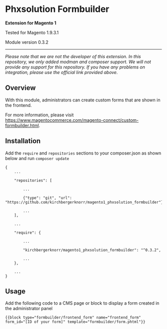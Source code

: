 # Phxsolution Formbuilder

**Extension for Magento 1**

Tested for Magento 1.9.3.1

Module version 0.3.2

---

*Please note that we are not the developer of this extension. In this repository, we only added modman and composer support. We will not provide any support for this repository. If you have any problems on integration, please use the official link provided above.*

## Overview

With this module, administrators can create custom forms that are shown in the frontend.

For more information, please visit https://www.magentocommerce.com/magento-connect/custom-formbuilder.html.

## Installation

Add the `require` and `repositories` sections to your composer.json as shown below and run `composer update`

```
{
    ...
    
    "repositories": [
    
        ...
        
        {"type": "git", "url": "https://github.com/kirchbergerknorr/magento1_phxsolution_formbuilder"},
        
        ...
    ],
	
    ...
	
    "require": {
        
        ...
        
        "kirchbergerknorr/magento1_phxsolution_formbuilder": "^0.3.2",
        
        ...
    },
    
    ...
}
```

## Usage

Add the following code to a CMS page or block to display a form created in the administrator panel

```
{{block type="formbuilder/frontend_form" name="frontend_form" form_id="[ID of your form]" template="formbuilder/form.phtml"}}
```